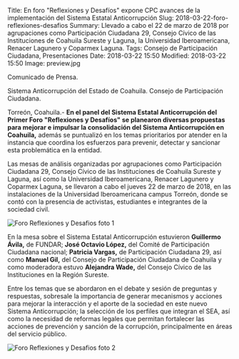 Title: En foro "Reflexiones y Desafíos" expone CPC avances de la implementación del Sistema Estatal Anticorrupción
Slug: 2018-03-22-foro-reflexiones-desafios
Summary: Llevado a cabo el 22 de marzo de 2018 por agrupaciones como Participación Ciudadana 29, Consejo Cívico de las Instituciones de Coahuila Sureste y Laguna, la Universidad Iberoamericana, Renacer Lagunero y Coparmex Laguna.
Tags: Consejo de Participación Ciudadana, Presentaciones
Date: 2018-03-22 15:50
Modified: 2018-03-22 15:50
Image: preview.jpg


Comunicado de Prensa.

Sistema Anticorrupción del Estado de Coahuila. Consejo de Participación Ciudadana.

Torreón, Coahuila.- **En el panel del Sistema Estatal Anticorrupción
del Primer Foro "Reflexiones y Desafíos" se planearon diversas
propuestas para mejorar e impulsar la consolidación del Sistema
Anticorrupción en Coahuila,** además se puntualizó en los temas
prioritarios por atender en la instancia que coordina los esfuerzos
para prevenir, detectar y sancionar esta problemática en la entidad.

Las mesas de análisis organizadas por agrupaciones como Participación
Ciudadana 29, Consejo Cívico de las Instituciones de Coahuila Sureste y
Laguna, así como la Universidad Iberoamericana, Renacer Lagunero y
Coparmex Laguna, se llevaron a cabo el jueves 22 de marzo de 2018, en
las instalaciones de la Universidad Iberoamericana campus Torreón,
donde se contó con la presencia de activistas, estudiantes e
integrantes de la sociedad civil.

<img class="img-fluid" src="foto-01.jpg" alt="Foro Reflexiones y Desafios foto 1">

En la mesa sobre el Sistema Estatal Anticorrupción estuvieron
**Guillermo Ávila,** de FUNDAR; **José Octavio López,** del Comité de
Participación Ciudadana nacional; **Patricia Vargas,** de Participación
Ciudadana 29, así como **Manuel Gil,** del Consejo de Participación
Ciudadana de Coahuila y como moderadora estuvo **Alejandra Wade,** del
Consejo Cívico de las Instituciones en la Región Sureste.

Entre los temas que se abordaron en el debate y sesión de preguntas y
respuestas, sobresale la importancia de generar mecanismos y acciones
para mejorar la interacción y el aporte de la sociedad en este nuevo
Sistema Anticorrupción; la selección de los perfiles que integran el
SEA, así como la necesidad de reformas legales que permitan fortalecer
las acciones de prevención y sanción de la corrupción, principalmente
en áreas del servicio público.

<img class="img-fluid" src="foto-02.jpg" alt="Foro Reflexiones y Desafios foto 2">
